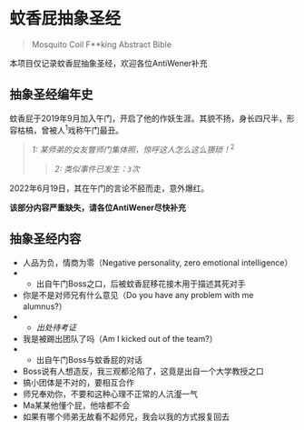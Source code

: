 # 蚊香屁抽象圣经
> Mosquito Coil F**king Abstract Bible

本项目仅记录蚊香屁抽象圣经，欢迎各位AntiWener补充

## 抽象圣经编年史

蚊香屁于2019年9月加入午门，开启了他的作妖生涯。其貌不扬，身长四尺半，形容枯槁，曾被人<sup>1</sup>戏称午门最丑。
>*1: 某师弟的女友瞥师门集体照，惊呼这人怎么这么猥琐！*<sup>2</sup>
>>*2: 类似事件已发生：`3`次*

2022年6月19日，其在午门的言论不胫而走，意外爆红。

**该部分内容严重缺失，请各位AntiWener尽快补充**

## 抽象圣经内容

- 人品为负，情商为零（Negative personality, zero emotional intelligence）
- - 出自午门Boss之口，后被蚊香屁移花接木用于描述其死对手
- 你是不是对师兄有什么意见（Do you have any problem with me alumnus?）
- - *出处待考证*
- 我是被踢出团队了吗（Am I kicked out of the team?）
- - 出自午门Boss与蚊香屁的对话
- Boss说有人想造反，我三观都沦陷了，这竟是出自一个大学教授之口
- 搞小团体是不对的，要相互合作
- 师兄奉劝你，不要和这种心理不正常的人沆瀣一气
- Ma某某他懂个屁，他啥都不会
- 如果有哪个师弟无故看不起师兄，我会以我的方式报复回去
